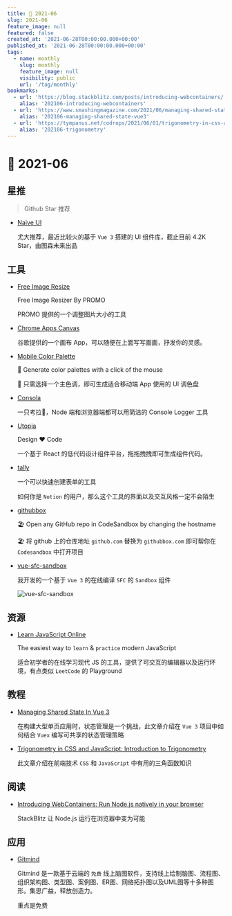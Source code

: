 ```yaml
---
title: 📖 2021-06
slug: 2021-06
feature_image: null
featured: false
created_at: '2021-06-28T00:00:00.000+00:00'
published_at: '2021-06-28T00:00:00.000+00:00'
tags:
  - name: monthly
    slug: monthly
    feature_image: null
    visibility: public
    url: '/tag/monthly'
bookmarks:
  - url: 'https://blog.stackblitz.com/posts/introducing-webcontainers/'
    alias: '202106-introducing-webcontainers'
  - url: 'https://www.smashingmagazine.com/2021/06/managing-shared-state-vue3/'
    alias: '202106-managing-shared-state-vue3'
  - url: 'https://tympanus.net/codrops/2021/06/01/trigonometry-in-css-and-javascript-introduction-to-trigonometry/'
    alias: '202106-trigonometry'
---
```


# 📖 2021-06

## 星推

> Github Star 推荐

- [Naive UI](https://github.com/TuSimple/naive-ui)

  尤大推荐，最近比较火的基于 `Vue 3` 搭建的 UI 组件库，截止目前 4.2K Star，由图森未来出品

  <ImageHub filename="202106_naive-ui.png" />

## 工具

- [Free Image Resize](https://promo.com/tools/image-resizer)

  Free Image Resizer By PROMO

  PROMO 提供的一个调整图片大小的工具

- [Chrome Apps Canvas](https://canvas.apps.chrome/)

  谷歌提供的一个画布 App，可以随便在上面写写画画，抒发你的灵感。

  <ImageHub filename="202106_canvas-chrome.png" />

- [Mobile Color Palette](https://mobilepalette.colorion.co)

  🎨 Generate color palettes with a click of the mouse

  🎨 只需选择一个主色调，即可生成适合移动端 App 使用的 UI 调色盘

- [Consola](https://github.com/unjs/consola)

  一只考拉🐨，Node 端和浏览器端都可以用简洁的 Console Logger 工具

  <ImageHub filename="202106_consola.svg" />

- [Utopia](https://github.com/concrete-utopia/utopia)

  Design ❤️ Code

  一个基于 React 的低代码设计组件平台，拖拖拽拽即可生成组件代码。

- [tally](https://tally.so/)

  一个可以快速创建表单的工具

  如何你是 `Notion` 的用户，那么这个工具的界面以及交互风格一定不会陌生

- [githubbox](https://github.com/dferber90/githubbox)

  🏖 Open any GitHub repo in CodeSandbox by changing the hostname

  🏖 将 github 上的仓库地址 `github.com` 替换为 `githubbox.com` 即可帮你在 `Codesandbox` 中打开项目

- [vue-sfc-sandbox](https://github.com/xiaoluoboding/vue-sfc-sandbox)

  我开发的一个基于 `Vue 3` 的在线编译 `SFC` 的 `Sandbox` 组件
  
  ![vue-sfc-sandbox](https://cdn.jsdelivr.net/gh/xiaoluoboding/vue-sfc-sandbox/preview.gif)

## 资源

- [Learn JavaScript Online](https://learnjavascript.online/)

  The easiest way to `learn`  & `practice` modern JavaScript

  适合初学者的在线学习现代 JS 的工具，提供了可交互的编辑器以及运行环境，有点类似 `LeetCode` 的 Playground

  <ImageHub filename="202106_learn-js.gif" />

## 教程

- [Managing Shared State In Vue 3](https://www.smashingmagazine.com/2021/06/managing-shared-state-vue3/)

  在构建大型单页应用时，状态管理是一个挑战，此文章介绍在 `Vue 3` 项目中如何结合 `Vuex` 编写可共享的状态管理策略
  
  <Bookmark alias="202106-managing-shared-state-vue3" size="small" />

- [Trigonometry in CSS and JavaScript: Introduction to Trigonometry](https://tympanus.net/codrops/2021/06/01/trigonometry-in-css-and-javascript-introduction-to-trigonometry/)

  此文章介绍在前端技术 `CSS` 和 `JavaScript` 中有用的三角函数知识

  <Bookmark alias="202106-trigonometry" size="small" />
  
## 阅读

- [Introducing WebContainers: Run Node.js natively in your browser](https://blog.stackblitz.com/posts/introducing-webcontainers/)

  StackBlitz 让 Node.js 运行在浏览器中变为可能

  <Bookmark alias="202106-introducing-webcontainers" size="small" />

## 应用

- [Gitmind](https://gitmind.com)

  Gitmind 是一款基于云端的 `免费` 线上脑图软件，支持线上绘制脑图、流程图、组织架构图、类型图、案例图、ER图、网络拓扑图以及UML图等十多种图形。集思广益，释放创造力。

  重点是免费
